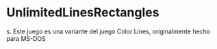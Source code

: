 # UnlimitedLinesRectangles
s. Este juego es una variante del juego Color Lines, originalmente hecho para MS-DOS
